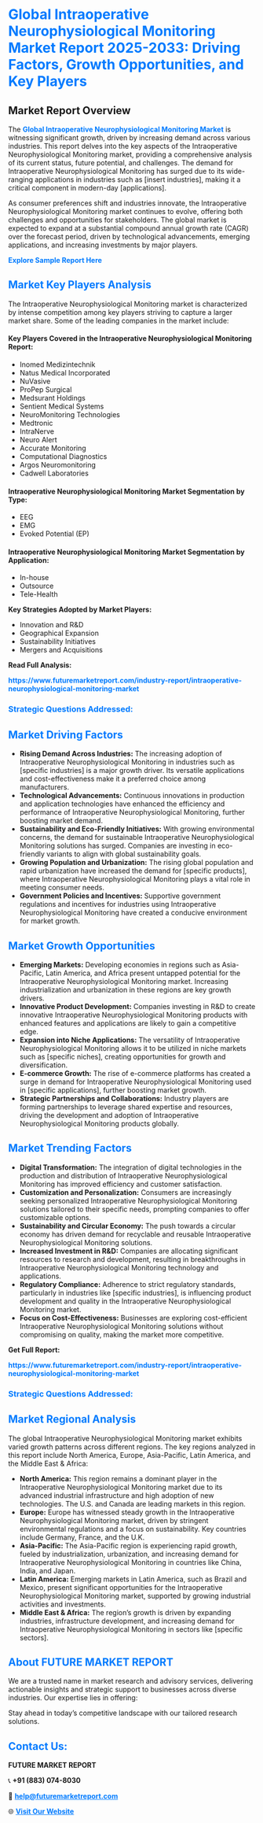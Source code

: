 <h1 style="color: #007BFF;">Global Intraoperative Neurophysiological Monitoring Market Report 2025-2033: Driving Factors, Growth Opportunities, and Key Players</h1>

<section id="overview">
<h2>Market Report Overview</h2>
<p>The <a href="https://www.futuremarketreport.com/industry-report/intraoperative-neurophysiological-monitoring-market" style="color: #007BFF; text-decoration: none;"><strong>Global Intraoperative Neurophysiological Monitoring Market</strong></a> is witnessing significant growth, driven by increasing demand across various industries. This report delves into the key aspects of the Intraoperative Neurophysiological Monitoring market, providing a comprehensive analysis of its current status, future potential, and challenges. The demand for Intraoperative Neurophysiological Monitoring has surged due to its wide-ranging applications in industries such as [insert industries], making it a critical component in modern-day [applications].</p>
<p>As consumer preferences shift and industries innovate, the Intraoperative Neurophysiological Monitoring market continues to evolve, offering both challenges and opportunities for stakeholders. The global market is expected to expand at a substantial compound annual growth rate (CAGR) over the forecast period, driven by technological advancements, emerging applications, and increasing investments by major players.</p>
</section>

<section id="overview">
<p><a href="https://www.futuremarketreport.com/request-sample/reportId=77019" style="color: #007BFF; text-decoration: none;"><strong>Explore Sample Report Here</strong></a></p>
</section>

<section id="key-players">
<h2 style="color: #007BFF;">Market Key Players Analysis</h2>
<p>The Intraoperative Neurophysiological Monitoring market is characterized by intense competition among key players striving to capture a larger market share. Some of the leading companies in the market include:</p>
<h4>Key Players Covered in the Intraoperative Neurophysiological Monitoring Report:</h4>
<ul><li>Inomed Medizintechnik</li><li>Natus Medical Incorporated</li><li>NuVasive</li><li>ProPep Surgical</li><li>Medsurant Holdings</li><li>Sentient Medical Systems</li><li>NeuroMonitoring Technologies</li><li>Medtronic</li><li>IntraNerve</li><li>Neuro Alert</li><li>Accurate Monitoring</li><li>Computational Diagnostics</li><li>Argos Neuromonitoring</li><li>Cadwell Laboratories</li></ul>
<h4>Intraoperative Neurophysiological Monitoring Market Segmentation by Type:</h4>
<ul><li>EEG</li><li>EMG</li><li>Evoked Potential (EP)</li></ul>

<h4>Intraoperative Neurophysiological Monitoring Market Segmentation by Application:</h4>
<ul><li>In-house</li><li>Outsource</li><li>Tele-Health</li></ul>
<p><strong>Key Strategies Adopted by Market Players:</strong></p>
<ul>
<li>Innovation and R&D</li>
<li>Geographical Expansion</li>
<li>Sustainability Initiatives</li>
<li>Mergers and Acquisitions</li>
</ul>
</section>

<section>
<p><strong>Read Full Analysis: </strong></p><a href="https://www.futuremarketreport.com/industry-report/intraoperative-neurophysiological-monitoring-market" style="color: #007BFF; text-decoration: none;"><strong>https://www.futuremarketreport.com/industry-report/intraoperative-neurophysiological-monitoring-market</strong></a>
<h3 style="color: #007BFF;">Strategic Questions Addressed:</h3>
</section>

<section id="driving-factors">
<h2 style="color: #007BFF;">Market Driving Factors</h2>
<ul>
<li><strong>Rising Demand Across Industries:</strong> The increasing adoption of Intraoperative Neurophysiological Monitoring in industries such as [specific industries] is a major growth driver. Its versatile applications and cost-effectiveness make it a preferred choice among manufacturers.</li>
<li><strong>Technological Advancements:</strong> Continuous innovations in production and application technologies have enhanced the efficiency and performance of Intraoperative Neurophysiological Monitoring, further boosting market demand.</li>
<li><strong>Sustainability and Eco-Friendly Initiatives:</strong> With growing environmental concerns, the demand for sustainable Intraoperative Neurophysiological Monitoring solutions has surged. Companies are investing in eco-friendly variants to align with global sustainability goals.</li>
<li><strong>Growing Population and Urbanization:</strong> The rising global population and rapid urbanization have increased the demand for [specific products], where Intraoperative Neurophysiological Monitoring plays a vital role in meeting consumer needs.</li>
<li><strong>Government Policies and Incentives:</strong> Supportive government regulations and incentives for industries using Intraoperative Neurophysiological Monitoring have created a conducive environment for market growth.</li>
</ul>
</section>

<section id="growth-opportunities">
<h2 style="color: #007BFF;">Market Growth Opportunities</h2>
<ul>
<li><strong>Emerging Markets:</strong> Developing economies in regions such as Asia-Pacific, Latin America, and Africa present untapped potential for the Intraoperative Neurophysiological Monitoring market. Increasing industrialization and urbanization in these regions are key growth drivers.</li>
<li><strong>Innovative Product Development:</strong> Companies investing in R&D to create innovative Intraoperative Neurophysiological Monitoring products with enhanced features and applications are likely to gain a competitive edge.</li>
<li><strong>Expansion into Niche Applications:</strong> The versatility of Intraoperative Neurophysiological Monitoring allows it to be utilized in niche markets such as [specific niches], creating opportunities for growth and diversification.</li>
<li><strong>E-commerce Growth:</strong> The rise of e-commerce platforms has created a surge in demand for Intraoperative Neurophysiological Monitoring used in [specific applications], further boosting market growth.</li>
<li><strong>Strategic Partnerships and Collaborations:</strong> Industry players are forming partnerships to leverage shared expertise and resources, driving the development and adoption of Intraoperative Neurophysiological Monitoring products globally.</li>
</ul>
</section>

<section id="trending-factors">
<h2 style="color: #007BFF;">Market Trending Factors</h2>
<ul>
<li><strong>Digital Transformation:</strong> The integration of digital technologies in the production and distribution of Intraoperative Neurophysiological Monitoring has improved efficiency and customer satisfaction.</li>
<li><strong>Customization and Personalization:</strong> Consumers are increasingly seeking personalized Intraoperative Neurophysiological Monitoring solutions tailored to their specific needs, prompting companies to offer customizable options.</li>
<li><strong>Sustainability and Circular Economy:</strong> The push towards a circular economy has driven demand for recyclable and reusable Intraoperative Neurophysiological Monitoring solutions.</li>
<li><strong>Increased Investment in R&D:</strong> Companies are allocating significant resources to research and development, resulting in breakthroughs in Intraoperative Neurophysiological Monitoring technology and applications.</li>
<li><strong>Regulatory Compliance:</strong> Adherence to strict regulatory standards, particularly in industries like [specific industries], is influencing product development and quality in the Intraoperative Neurophysiological Monitoring market.</li>
<li><strong>Focus on Cost-Effectiveness:</strong> Businesses are exploring cost-efficient Intraoperative Neurophysiological Monitoring solutions without compromising on quality, making the market more competitive.</li>
</ul>
</section>

<section>
<p><strong>Get Full Report: </strong></p><a href="https://www.futuremarketreport.com/industry-report/intraoperative-neurophysiological-monitoring-market" style="color: #007BFF; text-decoration: none;"><strong>https://www.futuremarketreport.com/industry-report/intraoperative-neurophysiological-monitoring-market</strong></a>
<h3 style="color: #007BFF;">Strategic Questions Addressed:</h3>
</section>


<section id="regional-analysis">
<h2 style="color: #007BFF;">Market Regional Analysis</h2>
<p>The global Intraoperative Neurophysiological Monitoring market exhibits varied growth patterns across different regions. The key regions analyzed in this report include North America, Europe, Asia-Pacific, Latin America, and the Middle East & Africa:</p>
<ul>
<li><strong>North America:</strong> This region remains a dominant player in the Intraoperative Neurophysiological Monitoring market due to its advanced industrial infrastructure and high adoption of new technologies. The U.S. and Canada are leading markets in this region.</li>
<li><strong>Europe:</strong> Europe has witnessed steady growth in the Intraoperative Neurophysiological Monitoring market, driven by stringent environmental regulations and a focus on sustainability. Key countries include Germany, France, and the U.K.</li>
<li><strong>Asia-Pacific:</strong> The Asia-Pacific region is experiencing rapid growth, fueled by industrialization, urbanization, and increasing demand for Intraoperative Neurophysiological Monitoring in countries like China, India, and Japan.</li>
<li><strong>Latin America:</strong> Emerging markets in Latin America, such as Brazil and Mexico, present significant opportunities for the Intraoperative Neurophysiological Monitoring market, supported by growing industrial activities and investments.</li>
<li><strong>Middle East & Africa:</strong> The region’s growth is driven by expanding industries, infrastructure development, and increasing demand for Intraoperative Neurophysiological Monitoring in sectors like [specific sectors].</li>
</ul>
</section>

<footer>
<h2 style="color: #007BFF;">About FUTURE MARKET REPORT</h2>
<p>We are a trusted name in market research and advisory services, delivering actionable insights and strategic support to businesses across diverse industries. Our expertise lies in offering:</p>

<p>Stay ahead in today’s competitive landscape with our tailored research solutions.</p>

<h2 style="color: #007BFF;">Contact Us:</h2>
<p><strong>FUTURE MARKET REPORT</strong></p>
<p>📞 <strong>+91 (883) 074-8030</strong></p>
<p>📧 <strong><a href="mailto:help@futuremarketreport.com" style="color: #007BFF;">help@futuremarketreport.com</a></strong></p>
<p>🌐 <strong><a href="https://www.futuremarketreport.com/" style="color: #007BFF;">Visit Our Website</a></strong></p>
</footer>
